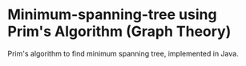 # Minimum-spanning-tree using Prim's Algorithm (Graph Theory)
Prim's algorithm to find minimum spanning tree, implemented in Java. 

